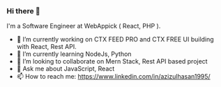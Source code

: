 ### Hi there  👋

I'm a Software Engineer at WebAppick ( React, PHP ).
- 🔭 I’m currently working on CTX FEED PRO and CTX FREE  UI building with React, Rest API.
- 🌱 I’m currently learning NodeJs, Python
- 👯 I’m looking to collaborate on Mern Stack, Rest API based project
- 💬 Ask me about JavaScript, React
- 📫 How to reach me:  https://www.linkedin.com/in/azizulhasan1995/

